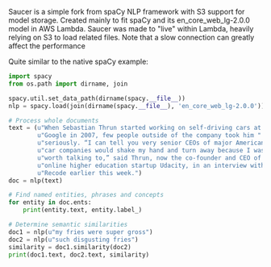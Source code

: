 Saucer is a simple fork from spaCy NLP framework with S3 support for model storage. 
Created mainly to fit spaCy and its en_core_web_lg-2.0.0 model in AWS Lambda.
Saucer was made to "live" within Lambda, heavily relying on S3 to load related files.
Note that a slow connection can greatly affect the performance

Quite similar to the native spaCy example:
```python
import spacy
from os.path import dirname, join

spacy.util.set_data_path(dirname(spacy.__file__))
nlp = spacy.load(join(dirname(spacy.__file__), 'en_core_web_lg-2.0.0'))

# Process whole documents
text = (u"When Sebastian Thrun started working on self-driving cars at "
        u"Google in 2007, few people outside of the company took him "
        u"seriously. “I can tell you very senior CEOs of major American "
        u"car companies would shake my hand and turn away because I wasn’t "
        u"worth talking to,” said Thrun, now the co-founder and CEO of "
        u"online higher education startup Udacity, in an interview with "
        u"Recode earlier this week.")
doc = nlp(text)

# Find named entities, phrases and concepts
for entity in doc.ents:
    print(entity.text, entity.label_)

# Determine semantic similarities
doc1 = nlp(u"my fries were super gross")
doc2 = nlp(u"such disgusting fries")
similarity = doc1.similarity(doc2)
print(doc1.text, doc2.text, similarity)
```
